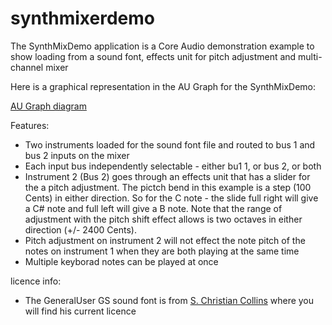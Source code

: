 synthmixerdemo
==============

The SynthMixDemo application is a Core Audio demonstration example to show loading from a sound font, effects unit for pitch adjustment and multi-channel mixer

Here is a graphical representation in the AU Graph for the SynthMixDemo:

[AU Graph diagram](AUGraph.png)

Features:

- Two instruments loaded for the sound font file and routed to bus 1 and bus 2 inputs on the mixer
- Each input bus independently selectable - either bu1 1, or bus 2, or both
- Instrument 2 (Bus 2) goes through an effects unit that has a slider for the a pitch adjustment.  The pictch bend in this example is a step (100 Cents) in either direction. So for the C note - the slide full right will give a C# note and full left will give a B note.  Note that the range of adjustment with the pitch shift effect allows is two octaves in either direction (+/- 2400 Cents).
- Pitch adjustment on instrument 2 will not effect the note pitch of the notes on instrument 1 when they are both playing at the same time 
- Multiple keyborad notes can be played at once

licence info:

- The GeneralUser GS sound font is from [S. Christian Collins](http://www.schristiancollins.com/generaluser.php) where you will find his current licence
